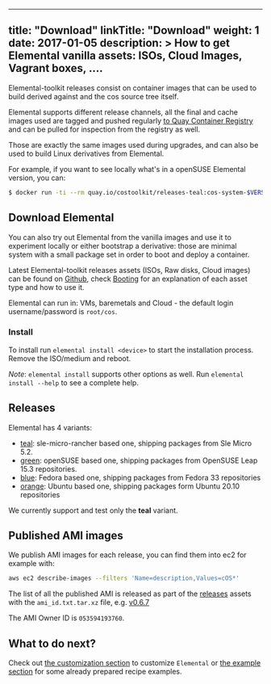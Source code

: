 
---
title: "Download"
linkTitle: "Download"
weight: 1
date: 2017-01-05
description: >
  How to get Elemental vanilla assets: ISOs, Cloud Images, Vagrant boxes, ....
---

Elemental-toolkit releases consist on container images that can be used to build derived against and the cos source tree itself.

Elemental supports different release channels, all the final and cache images used are tagged and pushed regularly [to Quay Container Registry](https://quay.io/repository/costoolkit/releases-teal) and can be pulled for inspection from the registry as well.

Those are exactly the same images used during upgrades, and can also be used to build Linux derivatives from Elemental.

For example, if you want to see locally what's in a openSUSE Elemental version, you can:

```bash
$ docker run -ti --rm quay.io/costoolkit/releases-teal:cos-system-$VERSION /bin/bash
```
 
## Download Elemental

You can also try out Elemental from the vanilla images and use it to experiment locally or either bootstrap a derivative: those are minimal system with a small package set in order to boot and deploy a container. 

Latest Elemental-toolkit releases assets (ISOs, Raw disks, Cloud images) can be found on [Github](https://github.com/rancher/elemental-toolkit/releases/), check [Booting](../booting) for an explanation of each asset type and how to use it.

Elemental can run in: VMs, baremetals and Cloud - the default login username/password is `root/cos`.

### Install

To install run `elemental install <device>` to start the installation process. Remove the ISO/medium and reboot.

_Note_: `elemental install` supports other options as well. Run `elemental install --help` to see a complete help.

## Releases

Elemental has 4 variants:

- [teal](https://quay.io/repository/costoolkit/releases-teal): sle-micro-rancher based one, shipping packages from Sle Micro 5.2.
- [green](https://quay.io/repository/costoolkit/releases-green): openSUSE based one, shipping packages from OpenSUSE Leap 15.3 repositories.
- [blue](https://quay.io/repository/costoolkit/releases-blue): Fedora based one, shipping packages from Fedora 33 repositories
- [orange](https://quay.io/repository/costoolkit/releases-orange): Ubuntu based one, shipping packages form Ubuntu 20.10 repositories

We currently support and test only the **teal** variant.

## Published AMI images

We publish AMI images for each release, you can find them into ec2 for example with:

```bash
aws ec2 describe-images --filters 'Name=description,Values=cOS*'
```

The list of all the published AMI is released as part of the [releases](https://github.com/rancher/elemental-toolkit/releases) assets with the `ami_id.txt.tar.xz` file, e.g. [v0.6.7](https://github.com/rancher/elemental-toolkit/releases/download/v0.6.7/ami_id.txt.tar.xz)

The AMI Owner ID is `053594193760`.

## What to do next?

Check out [the customization section](../../customizing) to customize `Elemental` or [the example section](../../examples) for some already prepared recipe examples.

